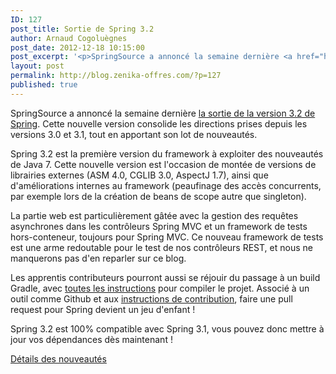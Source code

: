 ```yaml
---
ID: 127
post_title: Sortie de Spring 3.2
author: Arnaud Cogoluègnes
post_date: 2012-12-18 10:15:00
post_excerpt: '<p>SpringSource a annoncé la semaine dernière <a href="http://blog.springsource.org/2012/12/13/spring-framework-3-2-goes-ga/">la sortie de la version 3.2 de Spring</a>. Cette nouvelle version consolide les directions prises depuis les versions 3.0 et 3.1, tout en apportant son lot de nouveautés.</p>'
layout: post
permalink: http://blog.zenika-offres.com/?p=127
published: true
---
```

<p>SpringSource a annoncé la semaine dernière <a href="http://blog.springsource.org/2012/12/13/spring-framework-3-2-goes-ga/">la sortie de la version 3.2 de Spring</a>. Cette nouvelle version consolide les directions prises depuis les versions 3.0 et 3.1, tout en apportant son lot de nouveautés.</p>
<!--more-->
<p>Spring 3.2 est la première version du framework à exploiter des nouveautés de Java 7. Cette nouvelle version est l'occasion de montée de versions de librairies externes (ASM 4.0, CGLIB 3.0, AspectJ 1.7), ainsi que d'améliorations internes au framework (peaufinage des accès concurrents, par exemple lors de la création de beans de scope autre que singleton).</p> <p>La partie web est particulièrement gâtée avec la gestion des requêtes asynchrones dans les contrôleurs Spring MVC et un framework de tests hors-conteneur, toujours pour Spring MVC. Ce nouveau framework de tests est une arme redoutable pour le test de nos contrôleurs REST, et nous ne manquerons pas d'en reparler sur ce blog.</p> <p>Les apprentis contributeurs pourront aussi se réjouir du passage à un build Gradle, avec <a href="https://github.com/SpringSource/spring-framework#building-from-source">toutes les instructions</a> pour compiler le projet. Associé à un outil comme Github et aux <a href="https://github.com/SpringSource/spring-framework/blob/master/CONTRIBUTING.md">instructions de contribution</a>, faire une pull request pour Spring devient un jeu d'enfant&nbsp;!</p> <p>Spring 3.2 est 100% compatible avec Spring 3.1, vous pouvez donc mettre à jour vos dépendances dès maintenant&nbsp;!</p> <p><a href="http://static.springsource.org/spring-framework/docs/3.2.0.RELEASE/spring-framework-reference/html/new-in-3.2.html">Détails des nouveautés</a></p>